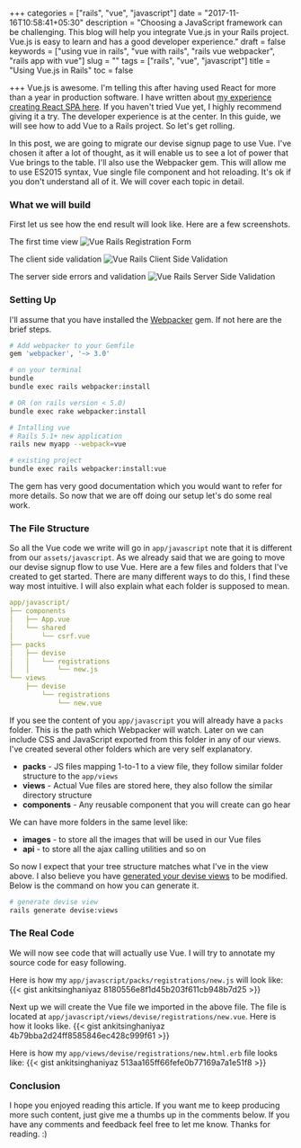 +++
categories = ["rails", "vue", "javascript"]
date = "2017-11-16T10:58:41+05:30"
description = "Choosing a JavaScript framework can be challenging. This blog will help you integrate Vue.js in your Rails project. Vue.js is easy to learn and has a good developer experience."
draft = false
keywords = ["using vue in rails", "vue with rails", "rails vue webpacker", "rails app with vue"]
slug = ""
tags = ["rails", "vue", "javascript"]
title = "Using Vue.js in Rails"
toc = false

+++
Vue.js is awesome. I'm telling this after having used React for more than a year in production software. I have written about [my experience creating React SPA here](https://www.classandobjects.com/tutorial/problems_with_react_single_page_app/). If you haven't tried Vue yet, I highly recommend giving it a try. The developer experience is at the center. In this guide, we will see how to add Vue to a Rails project. So let's get rolling.

In this post, we are going to migrate our devise signup page to use Vue. I've chosen it after a lot of thought, as it will enable us to see a lot of power that Vue brings to the table. I'll also use the Webpacker gem. This will allow me to use ES2015 syntax, Vue single file component and hot reloading. It's ok if you don't understand all of it. We will cover each topic in detail.

### What we will build

First let us see how the end result will look like. Here are a few screenshots.

The first time view
![Vue Rails Registration Form](/images/tutorial/vue-normal.png "Vue Rails Registration Form")

The client side validation
![Vue Rails Client Side Validation ](/images/tutorial/vue-validation.png "Vue Rails Client Side Validation")

The server side errors and validation
![Vue Rails Server Side Validation ](/images/tutorial/vue-errors.png "Vue Rails Server Side Validation")

### Setting Up

I'll assume that you have installed the [Webpacker](https://github.com/rails/webpacker) gem. If not here are the brief steps.

```ruby
# Add webpacker to your Gemfile
gem 'webpacker', '~> 3.0'
```

```bash
# on your terminal
bundle
bundle exec rails webpacker:install

# OR (on rails version < 5.0)
bundle exec rake webpacker:install

# Intalling vue
# Rails 5.1+ new application
rails new myapp --webpack=vue

# existing project
bundle exec rails webpacker:install:vue
```

The gem has very good documentation which you would want to refer for more details. So now that we are off doing our setup let's do some real work.

### The File Structure

So all the Vue code we write will go in `app/javascript` note that it is different from our `assets/javascript`. As we already said that we are going to move our devise signup flow to use Vue. Here are a few files and folders that I've created to get started. There are many different ways to do this, I find these way most intuitive. I will also explain what each folder is supposed to mean.

```yml
app/javascript/
├── components
│   ├── App.vue
│   └── shared
│       └── csrf.vue
├── packs
│   ├── devise
│   │   └── registrations
│   │       └── new.js
└── views
    ├── devise
        └── registrations
            └── new.vue
```

If you see the content of you `app/javascript` you will already have a `packs` folder. This is the path which Webpacker will watch. Later on we can include CSS and JavaScript exported from this folder in any of our views. I've created several other folders which are very self explanatory.

- **packs** - JS files mapping 1-to-1 to a view file, they follow similar folder structure to the `app/views`
- **views** - Actual Vue files are stored here, they also follow the similar directory structure
- **components** - Any reusable component that you will create can go hear

We can have more folders in the same level like:

- **images** - to store all the images that will be used in our Vue files
- **api** - to store all the ajax calling utilities and so on

So now I expect that your tree structure matches what I've in the view above. I also believe you have [generated your devise views](https://github.com/plataformatec/devise#configuring-views) to be modified. Below is the command on how you can generate it.

```bash
# generate devise view
rails generate devise:views
```

### The Real Code

We will now see code that will actually use Vue. I will try to annotate my source code for easy following.

Here is how my `app/javascript/packs/registrations/new.js` will look like:
{{< gist ankitsinghaniyaz 8180556e8f1d45b203f611cb948b7d25 >}}

Next up we will create the Vue file we imported in the above file. The file is located at
`app/javascript/views/devise/registrations/new.vue`. Here is how it looks like.
{{< gist ankitsinghaniyaz 4b79bba2d24ff8585846ec428c999f61 >}}


Here is how my `app/views/devise/registrations/new.html.erb` file looks like:
{{< gist ankitsinghaniyaz 513aa165ff66fefe0b77169a7a1e51f8 >}}

### Conclusion

I hope you enjoyed reading this article. If you want me to keep producing more such content, just give me a thumbs up in the comments below. If you have any comments and feedback feel free to let me know. Thanks for reading. :)
